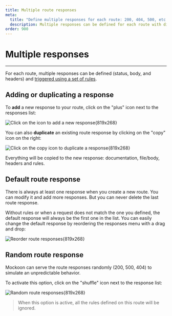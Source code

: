 ```yaml
---
title: Multiple route responses
meta:
  title: "Define multiple responses for each route: 200, 404, 500, etc."
  description: Multiple responses can be defined for each route with different body, headers and status. Learn how to create them and randomize them.
order: 900
---
```


# Multiple responses

---

For each route, multiple responses can be defined (status, body, and headers) and [triggered using a set of rules](docs:route-responses/dynamic-rules).

## Adding or duplicating a response

To **add** a new response to your route, click on the "plus" icon next to the responses list:

![Click on the icon to add a new response{819x268}](/images/docs/v1.11.0-add-route-response.png)

You can also **duplicate** an existing route response by clicking on the "copy" icon on the right:

![Click on the copy icon to duplicate a response{819x268}](/images/docs/v1.11.0-duplicate-route-response.png)

Everything will be copied to the new response: documentation, file/body, headers and rules.

## Default route response

There is always at least one response when you create a new route. You can modify it and add more responses. But you can never delete the last route response.

Without rules or when a request does not match the one you defined, the default response will always be the first one in the list. You can easily change the default response by reordering the responses menu with a drag and drop:

![Reorder route responses{819x268}](/images/docs/v1.11.0-reorder-responses.png)

## Random route response

Mockoon can serve the route responses randomly (200, 500, 404) to simulate an unpredictable behavior.

To activate this option, click on the "shuffle" icon next to the response list:

![Random route responses{819x268}](/images/docs/random-route-responses.png)

> When this option is active, all the rules defined on this route will be ignored.

